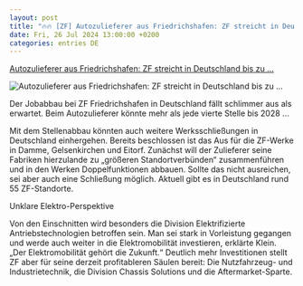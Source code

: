 ```yaml
---
layout: post
title: "🔥🔥 [ZF] Autozulieferer aus Friedrichshafen: ZF streicht in Deutschland bis zu ..."
date: Fri, 26 Jul 2024 13:00:00 +0200
categories: entries DE
---
```

[Autozulieferer aus Friedrichshafen: ZF streicht in Deutschland bis zu ...](https://www.manager-magazin.de/unternehmen/autoindustrie/zf-streicht-in-deutschland-bis-zu-14-000-stellen-a-46018164-232d-4673-b739-df64b1cf7bc5)

![Autozulieferer aus Friedrichshafen: ZF streicht in Deutschland bis zu ...](https://cdn.prod.www.manager-magazin.de/images/2f188a82-886d-4f0d-80d8-432d782b8825_w1200_r1.778_fpx33.34_fpy50.jpg)

Der Jobabbau bei ZF Friedrichshafen in Deutschland fällt schlimmer aus als erwartet. Beim Autozulieferer könnte mehr als jede vierte Stelle bis 2028 ...

Mit dem Stellenabbau könnten auch weitere Werksschließungen in Deutschland einhergehen. Bereits beschlossen ist das Aus für die ZF-Werke in Damme, Gelsenkirchen und Eitorf. Zunächst will der Zulieferer seine Fabriken hierzulande zu „größeren Standortverbünden“ zusammenführen und in den Werken Doppelfunktionen abbauen. Sollte das nicht ausreichen, sei aber auch eine Schließung möglich. Aktuell gibt es in Deutschland rund 55 ZF-Standorte.

Unklare Elektro-Perspektive

Von den Einschnitten wird besonders die Division Elektrifizierte Antriebstechnologien betroffen sein. Man sei stark in Vorleistung gegangen und werde auch weiter in die Elektromobilität investieren, erklärte Klein. „Der Elektromobilität gehört die Zukunft.“ Deutlich mehr Investitionen stellt ZF aber für seine derzeit profitableren Säulen bereit: Die Nutzfahrzeug- und Industrietechnik, die Division Chassis Solutions und die Aftermarket-Sparte.

